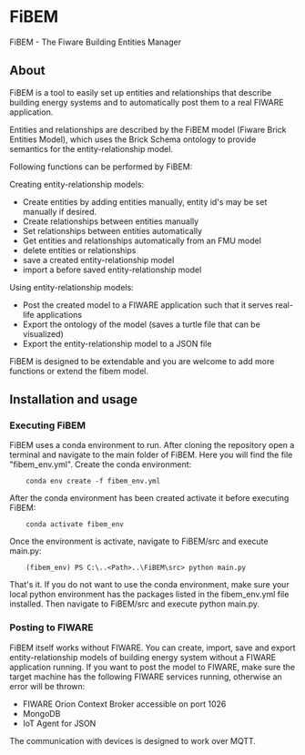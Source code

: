 # FiBEM
FiBEM - The Fiware Building Entities Manager

## About
FiBEM is a tool to easily set up entities and relationships that describe
building energy systems and to automatically post them to a real FIWARE application.

Entities and relationships are described by the FiBEM model (Fiware Brick Entities Model),
which uses the Brick Schema ontology to provide semantics for the entity-relationship model.


Following functions can be performed by FiBEM:

Creating entity-relationship models:
* Create entities by adding entities manually, entity id's may be set manually if desired.
* Create relationships between entities manually
* Set relationships between entities automatically
* Get entities and relationships automatically from an FMU model
* delete entities or relationships
* save a created entity-relationship model
* import a before saved entity-relationship model

Using entity-relationship models:
* Post the created model to a FIWARE application such that it serves real-life applications
* Export the ontology of the model (saves a turtle file that can be visualized)
* Export the entity-relationship model to a JSON file


FiBEM is designed to be extendable and you are welcome to add more functions or
extend the fibem model.


## Installation and usage

### Executing FiBEM
FiBEM uses a conda environment to run. After cloning the repository open a terminal
and navigate to the main folder of FiBEM. Here you will find the file "fibem_env.yml".
Create the conda environment:
```
    conda env create -f fibem_env.yml
```

After the conda environment has been created activate it before executing FiBEM:
```
    conda activate fibem_env
```

Once the environment is activate, navigate to FiBEM/src and execute main.py:
```
    (fibem_env) PS C:\..<Path>..\FiBEM\src> python main.py
```

That's it. If you do not want to use the conda environment, make sure your local
python environment has the packages listed in the fibem_env.yml file installed.
Then navigate to FiBEM/src and execute python main.py.


### Posting to FIWARE
FiBEM itself works without FIWARE. You can create, import, save and export
entity-relationship models of building energy system without a FIWARE application
running. If you want to post the model to FIWARE, make sure the target machine
has the following FIWARE services running, otherwise an error will be thrown:
- FIWARE Orion Context Broker accessible on port 1026
- MongoDB
- IoT Agent for JSON

The communication with devices is designed to work over MQTT.
